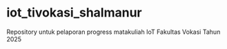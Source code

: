 # iot_tivokasi_shalmanur
Repository untuk pelaporan progress matakuliah IoT Fakultas Vokasi Tahun 2025
